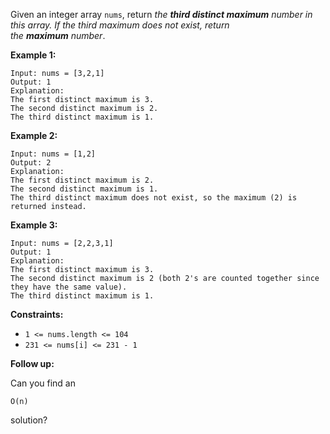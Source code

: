 Given an integer array `nums`, return *the **third distinct maximum** number in this array. If the third maximum does not exist, return the **maximum** number*.

**Example 1:**

```
Input: nums = [3,2,1]
Output: 1
Explanation:
The first distinct maximum is 3.
The second distinct maximum is 2.
The third distinct maximum is 1.

```

**Example 2:**

```
Input: nums = [1,2]
Output: 2
Explanation:
The first distinct maximum is 2.
The second distinct maximum is 1.
The third distinct maximum does not exist, so the maximum (2) is returned instead.

```

**Example 3:**

```
Input: nums = [2,2,3,1]
Output: 1
Explanation:
The first distinct maximum is 3.
The second distinct maximum is 2 (both 2's are counted together since they have the same value).
The third distinct maximum is 1.

```

**Constraints:**

- `1 <= nums.length <= 104`
- `231 <= nums[i] <= 231 - 1`

**Follow up:**

Can you find an

```
O(n)
```

solution?